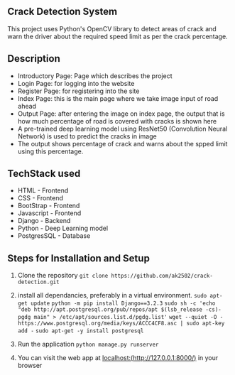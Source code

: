 ## Crack Detection System

This project uses Python's OpenCV library to detect areas of crack and warn the driver about the required speed limit as per the crack percentage.


## Description

* Introductory Page: Page which describes the project
* Login Page: for logging into the website
* Register Page: for registering into the site
* Index Page: this is the main page where we take image input of road ahead
* Output Page: after entering the image on index page, the output that is how much percentage of road is covered with cracks is shown here
* A pre-trained deep learning model using ResNet50 (Convolution Neural Network) is used to predict the cracks in image
* The output shows percentage of crack and warns about the spped limit using this percentage.


## TechStack used

* HTML - Frontend
* CSS - Frontend
* BootStrap - Frontend
* Javascript - Frontend
* Django - Backend
* Python - Deep Learning model
* PostgresSQL - Database


## Steps for Installation and Setup

1. Clone the repository 
    `git clone https://github.com/ak2502/crack-detection.git`
 
2. install all dependancies, preferably in a virtual environment.
    `sudo apt-get update`
    `python -m pip install Django==3.2.3`
    `sudo sh -c 'echo "deb http://apt.postgresql.org/pub/repos/apt $(lsb_release -cs)-pgdg main" > /etc/apt/sources.list.d/pgdg.list'`
    `wget --quiet -O - https://www.postgresql.org/media/keys/ACCC4CF8.asc | sudo apt-key add -`
    `sudo apt-get -y install postgresql`

    
3. Run the application
    `python manage.py runserver`
    
4. You can visit the web app at [localhost:(http://127.0.0.1:8000/)](http://127.0.0.1:8000/) in your browser



